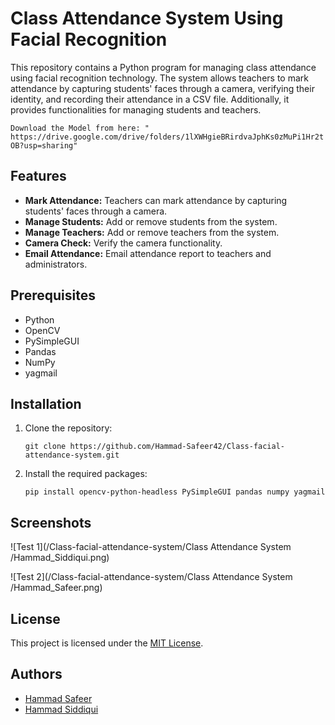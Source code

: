 # Class Attendance System Using Facial Recognition

This repository contains a Python program for managing class attendance using facial recognition technology. The system allows teachers to mark attendance by capturing students' faces through a camera, verifying their identity, and recording their attendance in a CSV file. Additionally, it provides functionalities for managing students and teachers.

`Download the Model from here: " https://drive.google.com/drive/folders/1lXWHgieBRirdvaJphKs0zMuPi1Hr2tOB?usp=sharing" `

## Features

- **Mark Attendance:** Teachers can mark attendance by capturing students' faces through a camera.
- **Manage Students:** Add or remove students from the system.
- **Manage Teachers:** Add or remove teachers from the system.
- **Camera Check:** Verify the camera functionality.
- **Email Attendance:** Email attendance report to teachers and administrators.

## Prerequisites

- Python 
- OpenCV
- PySimpleGUI
- Pandas
- NumPy
- yagmail

## Installation

1. Clone the repository:

    ```
    git clone https://github.com/Hammad-Safeer42/Class-facial-attendance-system.git
    ```

2. Install the required packages:

    ```
    pip install opencv-python-headless PySimpleGUI pandas numpy yagmail
    ```


## Screenshots

![Test 1](/Class-facial-attendance-system/Class Attendance System
/Hammad_Siddiqui.png)


![Test 2](/Class-facial-attendance-system/Class Attendance System
/Hammad_Safeer.png)


## License
This project is licensed under the [MIT License](/LICENSE).


## Authors

- [Hammad Safeer](https://github.com/Hammad-Safeer42)
- [Hammad Siddiqui](https://github.com/HammadSiddiqui30)

